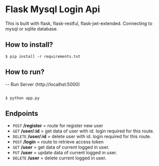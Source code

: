 # Flask Mysql Login Api

This is built with flask, flask-restful, flask-jwt-extended.
Connecting to mysql or sqlite database.

## How to install?
```shell
$ pip install -r requirements.txt
```

## How to run?
-- Run Server (http://localhst:5000)
```

$ python app.py

```

## Endpoints
* `POST`    **/register**    = route for register new user
* `GET`     **/user/:id**    = get data of user with id. login required for this route.
* `DELETE`  **/user/:id**    = delete user with id. login required for this route.
* `POST`    **/login**       = route to retrieve access token
* `GET`     **/user**        = get data of current logged in user.
* `PUT`     **/user**        = update data of current logged in user.
* `DELETE`  **/user**        = delete current logged in user.